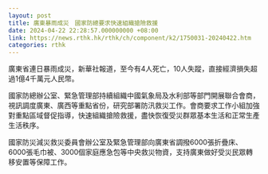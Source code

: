 ```yaml
---
layout: post
title: 廣東暴雨成災　國家防總要求快速組織搶險救援
date: 2024-04-22 22:28:57.000000000 +08:00
link: https://news.rthk.hk/rthk/ch/component/k2/1750031-20240422.htm
categories: rthk
---
```


廣東省連日暴雨成災，新華社報道，至今有4人死亡，10人失蹤，直接經濟損失超過1億4千萬元人民幣。

國家防總辦公室、緊急管理部持續組織中國氣象局及水利部等部門開展聯合會商，視訊調度廣東、廣西等重點省份，研究部署防汛救災工作。會商要求工作小組加強對重點區域督促指導，快速組織搶險救援，盡快恢復受災群眾基本生活和正常生產生活秩序。

國家防災減災救災委員會辦公室及緊急管理部向廣東省調撥6000張折疊床、6000張毛巾被、3000個家庭應急包等中央救災物資，支持廣東做好受災民眾轉移安置等保障工作。
